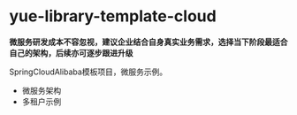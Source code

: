 # yue-library-template-cloud
**微服务研发成本不容忽视，建议企业结合自身真实业务需求，选择当下阶段最适合自己的架构，后续亦可逐步跟进升级**

SpringCloudAlibaba模板项目，微服务示例。
- 微服务架构
- 多租户示例
